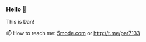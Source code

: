 ### Hello 👋
This is Dan!  
   
📫 How to reach me: [5mode.com](https://5mode.com) or http://t.me/par7133
